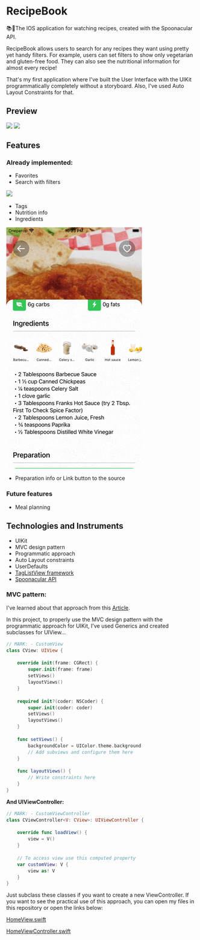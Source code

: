 # RecipeBook

📚🍕The IOS application for watching recipes, created with the Spoonacular API.

RecipeBook allows users to search for any recipes they want using pretty yet handy filters. For example, users can set filters to show only vegetarian and gluten-free food. They can also see the nutritional information for almost every recipe!

That's my first application where I've built the User Interface with the UIKit programmatically completely without a storyboard. Also, I've used Auto Layout Constraints for that.

## Preview

![](https://github.com/SenKill/RecipeBook/blob/0ba637510c20b6f98273a55e8ff302834de5572c/GifsAndPictures/Preview.gif)
![](https://github.com/SenKill/RecipeBook/blob/5514b62d27557e6c8563c17f7c05df26f5c27308/GifsAndPictures/DarkPreview.gif)

## Features

### Already implemented:

- Favorites
- Search with filters

![](https://github.com/SenKill/RecipeBook/blob/0ba637510c20b6f98273a55e8ff302834de5572c/GifsAndPictures/Filters.gif)

- Tags
- Nutrition info
- Ingredients

![](https://github.com/SenKill/RecipeBook/blob/0ba637510c20b6f98273a55e8ff302834de5572c/GifsAndPictures/Ingredients.gif)

- Preparation info or Link button to the source

### Future features

- Meal planning

## Technologies and Instruments

- UIKit
- MVC design pattern
- Programmatic approach
- Auto Layout constraints
- UserDefaults
- [TagListView framework](https://github.com/ElaWorkshop/TagListView)
- [Spoonacular API](https://spoonacular.com/food-api)

### MVC pattern:
I've learned about that approach from this [Article](https://medium.com/@omaralbeik/making-mvc-great-again-829ef9461ec2).

In this project, to properly use the MVC design pattern with the programmatic approach for UIKit, I've used Generics and created subclasses for UIView...

```swift
// MARK: - CustomView
class CView: UIView {
    
    override init(frame: CGRect) {
        super.init(frame: frame)
        setViews()
        layoutViews()
    }
    
    required init?(coder: NSCoder) {
        super.init(coder: coder)
        setViews()
        layoutViews()
    }
    
    func setViews() {
        backgroundColor = UIColor.theme.background
        // Add subviews and configure them here
    }
    
    func layoutViews() {
        // Write constraints here
    }
}

```

**And UIViewController:**

```swift
// MARK: - CustomViewController
class CViewController<V: CView>: UIViewController {

    override func loadView() {
        view = V()
    }

    // To access view use this computed property
    var customView: V {
        view as! V
    }
}
```

Just subclass these classes if you want to create a new ViewController.
If you want to see the practical use of this approach, you can open my files in this repository or open the links below:

[HomeView.swift](https://github.com/SenKill/RecipeBook/blob/90df40945993665724828cdee6f37d895218ec28/RecipeBook/Sources/ViewsAndControllers/Home/HomeView.swift)

[HomeViewController.swift](https://github.com/SenKill/RecipeBook/blob/90df40945993665724828cdee6f37d895218ec28/RecipeBook/Sources/ViewsAndControllers/Home/HomeViewController.swift)
